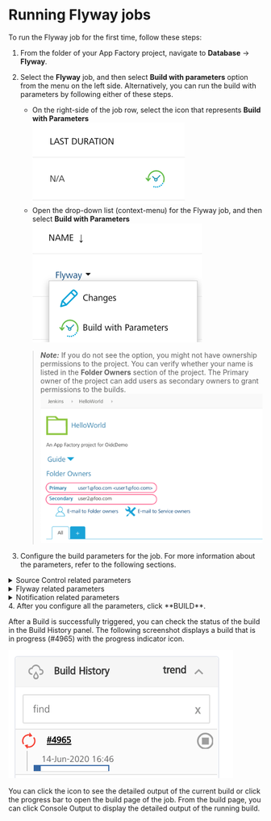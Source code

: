                           

Running Flyway jobs
===================

To run the Flyway job for the first time, follow these steps:

1.  From the folder of your App Factory project, navigate to **Database** → **Flyway**.
2.  Select the **Flyway** job, and then select **Build with parameters** option from the menu on the left side. Alternatively, you can run the build with parameters by following either of these steps.
    
    *   On the right-side of the job row, select the icon that represents **Build with Parameters**  
        ![](Resources/Images/buildWithParameters_row.png)
    *   Open the drop-down list (context-menu) for the Flyway job, and then select **Build with Parameters**  
        ![](Resources/Images/buildWithParameters_dropDown.png)
    
    > **_Note:_** If you do not see the option, you might not have ownership permissions to the project. You can verify whether your name is listed in the **Folder Owners** section of the project. The Primary owner of the project can add users as secondary owners to grant permissions to the builds.  
    [![](Resources/Images/FolderOwners_thumb_600_0.png)](Resources/Images/FolderOwners.png)
    
3.  Configure the build parameters for the job. For more information about the parameters, refer to the following sections.  
    
    
<details close markdown="block"><summary>Source Control related parameters</summary>
    ***
    <table style="mc-table-style: url('Resources/TableStyles/Basic.css');width: 80%;" class="TableStyle-Basic" cellspacing="0"><colgroup><col class="TableStyle-Basic-Column-Column1" style="width: 15%;"><col class="TableStyle-Basic-Column-Column1" style="width: 65%;"></colgroup><tbody><tr class="TableStyle-Basic-Body-Body1"><th class="TableStyle-Basic-BodyE-Column1-Body1">Parameter</th><th class="TableStyle-Basic-BodyD-Column1-Body1">Description</th></tr><tr class="TableStyle-Basic-Body-Body1"><td class="TableStyle-Basic-BodyE-Column1-Body1">SCM_URL</td><td class="TableStyle-Basic-BodyD-Column1-Body1">Specifies the URL of the source control repository that contains the Flyway scripts. The URL must be accessible by App Factory.</td></tr><tr class="TableStyle-Basic-Body-Body1"><td class="TableStyle-Basic-BodyE-Column1-Body1">SCM_BRANCH</td><td class="TableStyle-Basic-BodyD-Column1-Body1">Specifies the branch of the source control repository that contains the specific version of the Flyway scripts that you want to use.</td></tr><tr class="TableStyle-Basic-Body-Body1"><td class="TableStyle-Basic-BodyB-Column1-Body1">SCM_CREDENTIALS</td><td class="TableStyle-Basic-BodyA-Column1-Body1">Specifies the credentials that are used to access the source control repository.For more information, refer to <a href="ManagingCredentials.html#Adding_SourceCode" target="_blank">Adding New Source Code Repository Credentials</a>.</td></tr></tbody></table>
    ***
</details>
<details close markdown="block"><summary>Flyway related parameters</summary>
    ***
    <table style="mc-table-style: url('Resources/TableStyles/Basic.css');width: 80%;" class="TableStyle-Basic" cellspacing="0"><colgroup><col class="TableStyle-Basic-Column-Column1" style="width: 15%;"><col class="TableStyle-Basic-Column-Column1" style="width: 65%;"></colgroup><tbody><tr class="TableStyle-Basic-Body-Body1"><th class="TableStyle-Basic-BodyE-Column1-Body1">Parameter</th><th class="TableStyle-Basic-BodyD-Column1-Body1">Description</th></tr><tr class="TableStyle-Basic-Body-Body1"><td class="TableStyle-Basic-BodyE-Column1-Body1">LOCATION</td><td class="TableStyle-Basic-BodyD-Column1-Body1">Specifies a comma-separated list of paths that contain the Flyway scripts, relative to the root of the source control repository.</td></tr><tr class="TableStyle-Basic-Body-Body1"><td class="TableStyle-Basic-BodyE-Column1-Body1">FLYWAY_COMMAND</td><td class="TableStyle-Basic-BodyD-Column1-Body1">Specifies the commands that are run as part of the Flyway job. For example: <code class="codefirst" style="font-size: 11pt;">migrate</code>, <code class="codefirst" style="font-size: 11pt;">info</code>, or <code class="codefirst" style="font-size: 11pt;">validate</code>For more information, refer to <a href="https://flywaydb.org/documentation/command/migrate" target="_blank">Commands</a> in the Flyway documentation.</td></tr><tr class="TableStyle-Basic-Body-Body1"><td class="TableStyle-Basic-BodyE-Column1-Body1">DB_CREDENTIALS</td><td class="TableStyle-Basic-BodyD-Column1-Body1">Specifies the credentials that are used to access the database and run the Flyway scripts.For more information, refer to <a href="ManagingCredentials.html#Adding_Database" target="_blank">Adding New Database Credentials</a>.</td></tr><tr class="TableStyle-Basic-Body-Body1"><td class="TableStyle-Basic-BodyB-Column1-Body1">OPTIONS</td><td class="TableStyle-Basic-BodyA-Column1-Body1">Specifies command line options that are used with the Flyway command. For example: <code class="codefirst" style="font-size: 11pt;">-schemas=dbpdblocal</code>For more information, refer to <a href="https://flywaydb.org/documentation/commandline/" target="_blank">Command-line</a> in the Flyway documentation.</td></tr></tbody></table>
    ***
</details>
<details close markdown="block"><summary>Notification related parameters</summary>
    ***
    <table style="mc-table-style: url('Resources/TableStyles/Basic.css');width: 80%;" class="TableStyle-Basic" cellspacing="0"><colgroup><col class="TableStyle-Basic-Column-Column1" style="width: 15%;"><col class="TableStyle-Basic-Column-Column1" style="width: 65%;"></colgroup><tbody><tr class="TableStyle-Basic-Body-Body1"><th class="TableStyle-Basic-BodyE-Column1-Body1">Parameter</th><th class="TableStyle-Basic-BodyD-Column1-Body1">Description</th></tr><tr class="TableStyle-Basic-Body-Body1"><td class="TableStyle-Basic-BodyB-Column1-Body1">RECIPIENTS_LIST</td><td class="TableStyle-Basic-BodyA-Column1-Body1">Specifies a comma-separated list of the e-mail addresses that must receive notifications on the results of this job.</td></tr></tbody></table>
    ***
</details>
4.  After you configure all the parameters, click **BUILD**.

After a Build is successfully triggered, you can check the status of the build in the Build History panel. The following screenshot displays a build that is in progress (#4965) with the progress indicator icon.

![](Resources/Images/Foundry_buildStatus.png)

You can click the icon to see the detailed output of the current build or click the progress bar to open the build page of the job. From the build page, you can click Console Output to display the detailed output of the running build.
